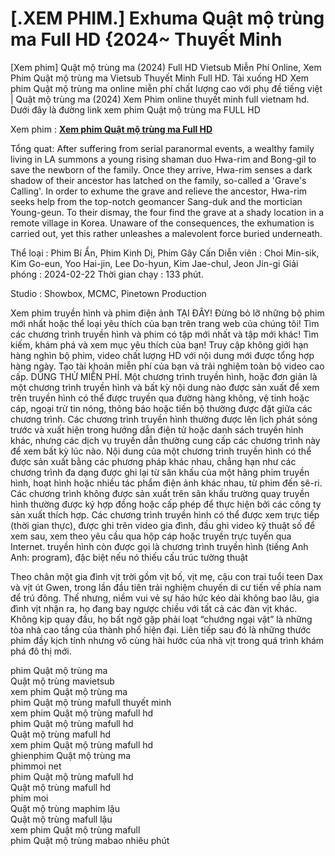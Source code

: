 # [.XEM PHIM.] Exhuma Quật mộ trùng ma Full HD {2024~ Thuyết Minh

[Xem phim] Quật mộ trùng ma (2024) Full HD Vietsub Miễn Phí Online, Xem Phim Quật mộ trùng ma Vietsub Thuyết Minh Full HD. Tải xuống HD Xem phim Quật mộ trùng ma online miễn phí chất lượng cao với phụ đề tiếng việt | Quật mộ trùng ma (2024) Xem Phim online thuyết minh full vietnam hd. Dưới đây là đường link xem phim Quật mộ trùng ma FULL HD

Xem phim : **[Xem phim Quật mộ trùng ma Full HD](https://cinematix.download/vi/movie/838209)**


Tổng quat:
After suffering from serial paranormal events, a wealthy family living in LA summons a young rising shaman duo Hwa-rim and Bong-gil to save the newborn of the family. Once they arrive, Hwa-rim senses a dark shadow of their ancestor has latched on the family, so-called a 'Grave's Calling'. In order to exhume the grave and relieve the ancestor, Hwa-rim seeks help from the top-notch geomancer Sang-duk and the mortician Young-geun. To their dismay, the four find the grave at a shady location in a remote village in Korea. Unaware of the consequences, the exhumation is carried out, yet this rather unleashes a malevolent force buried underneath.

Thể loại      : Phim Bí Ẩn, Phim Kinh Dị, Phim Gây Cấn
Diễn viên      : Choi Min-sik, Kim Go-eun, Yoo Hai-jin, Lee Do-hyun, Kim Jae-chul, Jeon Jin-gi
Giải phóng    : 2024-02-22
Thời gian chạy : 133 phút.

Studio : Showbox, MCMC, Pinetown Production 

Xem phim truyền hình và phim điện ảnh TẠI ĐÂY!
Đừng bỏ lỡ những bộ phim mới nhất hoặc thể loại yêu thích của bạn trên trang web của chúng tôi!
Tìm các chương trình truyền hình và phim có tập mới nhất và tập mới khác!
Tìm kiếm, khám phá và xem mục yêu thích của bạn!
 Truy cập không giới hạn hàng nghìn bộ phim, video chất lượng HD với nội dung mới được tổng hợp hàng ngày. Tạo tài khoản miễn phí của bạn và trải nghiệm toàn bộ video cao cấp. DÙNG THỬ MIỄN PHÍ.
Một chương trình truyền hình, hoặc đơn giản là một chương trình truyền hình và bất kỳ nội dung nào được sản xuất để xem trên truyền hình có thể được truyền qua đường hàng không, vệ tinh hoặc cáp, ngoại trừ tin nóng, thông báo hoặc tiến bộ thường được đặt  giữa các chương trình. Các chương trình truyền hình thường được lên lịch phát sóng trước và xuất hiện trong hướng dẫn điện tử hoặc danh sách truyền hình khác, nhưng các dịch vụ truyền dẫn thường cung cấp các chương trình này để xem bất kỳ lúc nào. Nội dung của một chương trình truyền hình có thể được sản xuất bằng các phương pháp khác nhau, chẳng hạn như các chương trình đa dạng  được ghi lại từ sân khấu của một hãng phim truyền hình, hoạt hình hoặc nhiều tác phẩm điện ảnh khác nhau, từ phim đến sê-ri. Các chương trình không được sản xuất trên sân khấu trường quay truyền hình thường được ký hợp đồng hoặc cấp phép  để thực hiện bởi các công ty sản xuất thích hợp. Các chương trình truyền hình có thể được xem trực tiếp (thời gian thực), được ghi trên  video gia đình, đầu ghi video kỹ thuật số để xem sau, xem theo yêu cầu qua hộp cáp hoặc truyền trực tuyến qua  Internet. truyền hình còn được gọi là chương trình truyền hình (tiếng Anh Anh: program), đặc biệt nếu nó thiếu cấu trúc tường thuật 

Theo chân một gia đình vịt trời gồm vịt bố, vịt mẹ, cậu con trai tuổi teen Dax và vịt út Gwen, trong lần đầu tiên trải nghiệm chuyến di cư tiến về phía nam để trú đông. Thế nhưng, niềm vui vẻ sự háo hức kéo dài không bao lâu, gia đình vịt nhận ra, họ đang bay ngược chiều với tất cả các đàn vịt khác. Không kịp quay đầu, họ bất ngờ gặp phải loạt “chướng ngại vật” là những tòa nhà cao tầng của thành phố hiện đại. Liên tiếp sau đó là những thước phim đầy kịch tính nhưng vô cùng hài hước của nhà vịt trong quá trình khám phá đô thị mới.

phim Quật mộ trùng ma<br>
Quật mộ trùng mavietsub<br>
xem phim Quật mộ trùng ma<br>
phim Quật mộ trùng mafull thuyết minh<br>
xem phim Quật mộ trùng mafull hd<br>
phim Quật mộ trùng mafull hd<br>
Quật mộ trùng mafull hd<br>
xem phim Quật mộ trùng mafull hd<br>
ghienphim Quật mộ trùng ma<br>
phimmoi net<br>
phim Quật mộ trùng mafull hd<br>
Quật mộ trùng mafull hd<br>
phim moi<br>
Quật mộ trùng maphim lậu<br>
Quật mộ trùng mafull lậu<br>
xem phim Quật mộ trùng mafull<br>
phim Quật mộ trùng mabao nhiêu phút<br>
